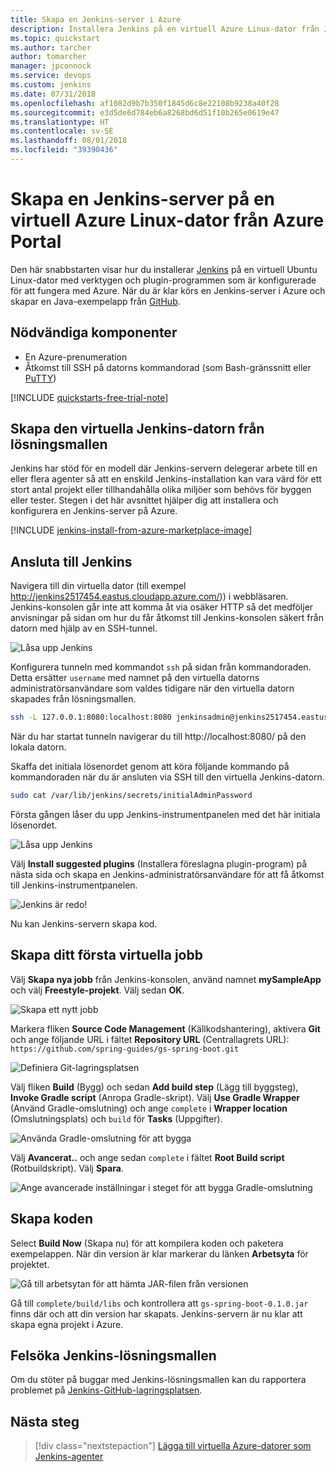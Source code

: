 ```yaml
---
title: Skapa en Jenkins-server i Azure
description: Installera Jenkins på en virtuell Azure Linux-dator från Jenkins-lösningsmappen och skapa ett Java-exempelprogram.
ms.topic: quickstart
ms.author: tarcher
author: tomarcher
manager: jpconnock
ms.service: devops
ms.custom: jenkins
ms.date: 07/31/2018
ms.openlocfilehash: af1082d9b7b350f1845d6c8e22108b9238a40f28
ms.sourcegitcommit: e3d5de6d784eb6a8268bd6d51f10b265e0619e47
ms.translationtype: HT
ms.contentlocale: sv-SE
ms.lasthandoff: 08/01/2018
ms.locfileid: "39390436"
---
```

# <a name="create-a-jenkins-server-on-an-azure-linux-vm-from-the-azure-portal"></a>Skapa en Jenkins-server på en virtuell Azure Linux-dator från Azure Portal

Den här snabbstarten visar hur du installerar [Jenkins](https://jenkins.io) på en virtuell Ubuntu Linux-dator med verktygen och plugin-programmen som är konfigurerade för att fungera med Azure. När du är klar körs en Jenkins-server i Azure och skapar en Java-exempelapp från [GitHub](https://github.com).

## <a name="prerequisites"></a>Nödvändiga komponenter

* En Azure-prenumeration
* Åtkomst till SSH på datorns kommandorad (som Bash-gränssnitt eller [PuTTY](http://www.putty.org/))

[!INCLUDE [quickstarts-free-trial-note](../../includes/quickstarts-free-trial-note.md)]

## <a name="create-the-jenkins-vm-from-the-solution-template"></a>Skapa den virtuella Jenkins-datorn från lösningsmallen
Jenkins har stöd för en modell där Jenkins-servern delegerar arbete till en eller flera agenter så att en enskild Jenkins-installation kan vara värd för ett stort antal projekt eller tillhandahålla olika miljöer som behövs för byggen eller tester. Stegen i det här avsnittet hjälper dig att installera och konfigurera en Jenkins-server på Azure.

[!INCLUDE [jenkins-install-from-azure-marketplace-image](../../includes/jenkins-install-from-azure-marketplace-image.md)]

## <a name="connect-to-jenkins"></a>Ansluta till Jenkins

Navigera till din virtuella dator (till exempel http://jenkins2517454.eastus.cloudapp.azure.com/)) i webbläsaren. Jenkins-konsolen går inte att komma åt via osäker HTTP så det medföljer anvisningar på sidan om hur du får åtkomst till Jenkins-konsolen säkert från datorn med hjälp av en SSH-tunnel.

![Låsa upp Jenkins](./media/install-jenkins-solution-template/jenkins-ssh-instructions.png)

Konfigurera tunneln med kommandot `ssh` på sidan från kommandoraden. Detta ersätter `username` med namnet på den virtuella datorns administratörsanvändare som valdes tidigare när den virtuella datorn skapades från lösningsmallen.

```bash
ssh -L 127.0.0.1:8080:localhost:8080 jenkinsadmin@jenkins2517454.eastus.cloudapp.azure.com
```

När du har startat tunneln navigerar du till http://localhost:8080/ på den lokala datorn. 

Skaffa det initiala lösenordet genom att köra följande kommando på kommandoraden när du är ansluten via SSH till den virtuella Jenkins-datorn.

```bash
sudo cat /var/lib/jenkins/secrets/initialAdminPassword
```

Första gången låser du upp Jenkins-instrumentpanelen med det här initiala lösenordet.

![Låsa upp Jenkins](./media/install-jenkins-solution-template/jenkins-unlock.png)

Välj **Install suggested plugins** (Installera föreslagna plugin-program) på nästa sida och skapa en Jenkins-administratörsanvändare för att få åtkomst till Jenkins-instrumentpanelen.

![Jenkins är redo!](./media/install-jenkins-solution-template/jenkins-welcome.png)

Nu kan Jenkins-servern skapa kod.

## <a name="create-your-first-job"></a>Skapa ditt första virtuella jobb

Välj **Skapa nya jobb** från Jenkins-konsolen, använd namnet **mySampleApp** och välj **Freestyle-projekt**. Välj sedan **OK**.

![Skapa ett nytt jobb](./media/install-jenkins-solution-template/jenkins-new-job.png) 

Markera fliken **Source Code Management** (Källkodshantering), aktivera **Git** och ange följande URL i fältet **Repository URL** (Centrallagrets URL): `https://github.com/spring-guides/gs-spring-boot.git`

![Definiera Git-lagringsplatsen](./media/install-jenkins-solution-template/jenkins-job-git-configuration.png) 

Välj fliken **Build** (Bygg) och sedan **Add build step** (Lägg till byggsteg), **Invoke Gradle script** (Anropa Gradle-skript). Välj **Use Gradle Wrapper** (Använd Gradle-omslutning) och ange `complete` i **Wrapper location** (Omslutningsplats) och `build` för **Tasks** (Uppgifter).

![Använda Gradle-omslutning för att bygga](./media/install-jenkins-solution-template/jenkins-job-gradle-config.png) 

Välj **Avancerat..** och ange sedan `complete` i fältet **Root Build script** (Rotbuildskript). Välj **Spara**.

![Ange avancerade inställningar i steget för att bygga Gradle-omslutning](./media/install-jenkins-solution-template/jenkins-job-gradle-advances.png) 

## <a name="build-the-code"></a>Skapa koden

Select **Build Now** (Skapa nu) för att kompilera koden och paketera exempelappen. När din version är klar markerar du länken **Arbetsyta** för projektet.

![Gå till arbetsytan för att hämta JAR-filen från versionen](./media/install-jenkins-solution-template/jenkins-access-workspace.png) 

Gå till `complete/build/libs` och kontrollera att `gs-spring-boot-0.1.0.jar` finns där och att din version har skapats. Jenkins-servern är nu klar att skapa egna projekt i Azure.

## <a name="troubleshooting-the-jenkins-solution-template"></a>Felsöka Jenkins-lösningsmallen

Om du stöter på buggar med Jenkins-lösningsmallen kan du rapportera problemet på [Jenkins-GitHub-lagringsplatsen](https://github.com/azure/jenkins/issues).

## <a name="next-steps"></a>Nästa steg

> [!div class="nextstepaction"]
> [Lägga till virtuella Azure-datorer som Jenkins-agenter](jenkins-azure-vm-agents.md)
